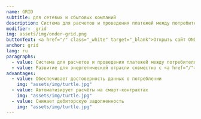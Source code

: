 ```yaml
---
name: GRID
subtitle: для сетевых и сбытовых компаний
description: Система для расчетов и проведения платежей между потребителями и поставщиками ресурсов на основе смарт-контрактов
modifier: _grid
img: assets/img/onder-grid.png
buttonText: <a href="/" class="_white" target="_blank">Открыть сайт ONDER.GRID</a>
anchor: grid
lang: ru
paragraphs:
  - value: Система для расчетов и проведения платежей между потребителями и поставщиками ресурсов на основе смарт-контрактов
  - value: Развитие для энергетической отрасли совместно с <a href="/">Мосэлектро</a>.
advantages:
  - value: Обеспечивает достоверность данных о потреблении
    img: "assets/img/turtle.jpg"
  - value: Автоматизирует расчёты на смарт-контрактах
    img: "assets/img/turtle.jpg"
  - value: Снижает дебиторскую задолженность
    img: "assets/img/turtle.jpg"
---
```

